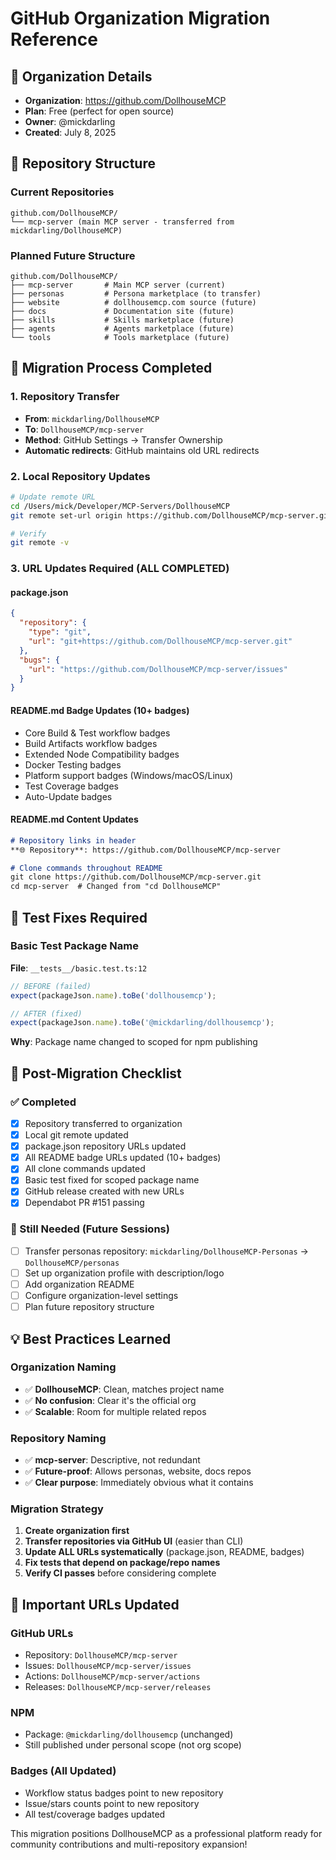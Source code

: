 # GitHub Organization Migration Reference

## 🏢 Organization Details
- **Organization**: https://github.com/DollhouseMCP
- **Plan**: Free (perfect for open source)
- **Owner**: @mickdarling
- **Created**: July 8, 2025

## 📁 Repository Structure

### Current Repositories
```
github.com/DollhouseMCP/
└── mcp-server (main MCP server - transferred from mickdarling/DollhouseMCP)
```

### Planned Future Structure
```
github.com/DollhouseMCP/
├── mcp-server       # Main MCP server (current)
├── personas         # Persona marketplace (to transfer)
├── website          # dollhousemcp.com source (future)
├── docs             # Documentation site (future)
├── skills           # Skills marketplace (future)
├── agents           # Agents marketplace (future)
└── tools            # Tools marketplace (future)
```

## 🔄 Migration Process Completed

### 1. Repository Transfer
- **From**: `mickdarling/DollhouseMCP`
- **To**: `DollhouseMCP/mcp-server`
- **Method**: GitHub Settings → Transfer Ownership
- **Automatic redirects**: GitHub maintains old URL redirects

### 2. Local Repository Updates
```bash
# Update remote URL
cd /Users/mick/Developer/MCP-Servers/DollhouseMCP
git remote set-url origin https://github.com/DollhouseMCP/mcp-server.git

# Verify
git remote -v
```

### 3. URL Updates Required (ALL COMPLETED)

#### package.json
```json
{
  "repository": {
    "type": "git",
    "url": "git+https://github.com/DollhouseMCP/mcp-server.git"
  },
  "bugs": {
    "url": "https://github.com/DollhouseMCP/mcp-server/issues"
  }
}
```

#### README.md Badge Updates (10+ badges)
- Core Build & Test workflow badges
- Build Artifacts workflow badges  
- Extended Node Compatibility badges
- Docker Testing badges
- Platform support badges (Windows/macOS/Linux)
- Test Coverage badges
- Auto-Update badges

#### README.md Content Updates
```markdown
# Repository links in header
**🌐 Repository**: https://github.com/DollhouseMCP/mcp-server

# Clone commands throughout README
git clone https://github.com/DollhouseMCP/mcp-server.git
cd mcp-server  # Changed from "cd DollhouseMCP"
```

## 🧪 Test Fixes Required

### Basic Test Package Name
**File**: `__tests__/basic.test.ts:12`
```typescript
// BEFORE (failed)
expect(packageJson.name).toBe('dollhousemcp');

// AFTER (fixed)
expect(packageJson.name).toBe('@mickdarling/dollhousemcp');
```

**Why**: Package name changed to scoped for npm publishing

## 🚨 Post-Migration Checklist

### ✅ Completed
- [x] Repository transferred to organization
- [x] Local git remote updated
- [x] package.json repository URLs updated
- [x] All README badge URLs updated (10+ badges)
- [x] All clone commands updated
- [x] Basic test fixed for scoped package name
- [x] GitHub release created with new URLs
- [x] Dependabot PR #151 passing

### 🔄 Still Needed (Future Sessions)
- [ ] Transfer personas repository: `mickdarling/DollhouseMCP-Personas` → `DollhouseMCP/personas`
- [ ] Set up organization profile with description/logo
- [ ] Add organization README
- [ ] Configure organization-level settings
- [ ] Plan future repository structure

## 💡 Best Practices Learned

### Organization Naming
- ✅ **DollhouseMCP**: Clean, matches project name
- ✅ **No confusion**: Clear it's the official org
- ✅ **Scalable**: Room for multiple related repos

### Repository Naming
- ✅ **mcp-server**: Descriptive, not redundant
- ✅ **Future-proof**: Allows personas, website, docs repos
- ✅ **Clear purpose**: Immediately obvious what it contains

### Migration Strategy
1. **Create organization first**
2. **Transfer repositories via GitHub UI** (easier than CLI)
3. **Update ALL URLs systematically** (package.json, README, badges)
4. **Fix tests that depend on package/repo names**
5. **Verify CI passes** before considering complete

## 🔗 Important URLs Updated

### GitHub URLs
- Repository: `DollhouseMCP/mcp-server`
- Issues: `DollhouseMCP/mcp-server/issues`
- Actions: `DollhouseMCP/mcp-server/actions`
- Releases: `DollhouseMCP/mcp-server/releases`

### NPM
- Package: `@mickdarling/dollhousemcp` (unchanged)
- Still published under personal scope (not org scope)

### Badges (All Updated)
- Workflow status badges point to new repository
- Issue/stars counts point to new repository
- All test/coverage badges updated

This migration positions DollhouseMCP as a professional platform ready for community contributions and multi-repository expansion!